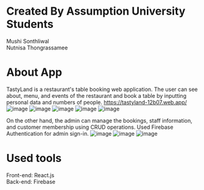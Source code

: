 # Created By Assumption University Students
Mushi Sonthliwal\
Nutnisa Thongrassamee

# About App
TastyLand is a restaurant's table booking web application. The user can see about, menu, and events of the restaurant and book a table by inputting personal data and numbers of people. https://tastyland-12b07.web.app/ 
![image](https://user-images.githubusercontent.com/74524497/113897031-b33f0c00-97f4-11eb-9e67-95ee98317b26.png)
![image](https://user-images.githubusercontent.com/74524497/153766113-faad81f2-4881-429c-bebc-613c7cd8d991.png)
![image](https://user-images.githubusercontent.com/74524497/153766136-c4473159-a1cc-401a-ad2f-62982dfee72f.png)
![image](https://user-images.githubusercontent.com/74524497/153766154-837aafc2-f51c-43cf-9923-1a3130bf291f.png)
![image](https://user-images.githubusercontent.com/74524497/153766172-70d460b9-29f7-4940-8486-fb4273f5384e.png)

On the other hand, the admin can manage the bookings, staff information, and customer membership using CRUD operations. Used Firebase Authentication for admin sign-in. 
![image](https://user-images.githubusercontent.com/74524497/153808109-d5a8b96c-8c2e-4255-9adc-b20fc2215a02.png)
![image](https://user-images.githubusercontent.com/74524497/153805559-0cd94559-b389-45ca-bcd1-f4b7ba7fe090.png)
![image](https://user-images.githubusercontent.com/74524497/153807936-21e711e3-7732-42d2-acd7-4c394851fae4.png)

# Used tools
Front-end: React.js\
Back-end: Firebase

